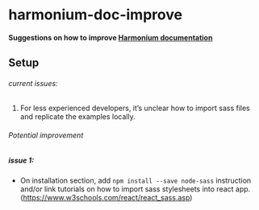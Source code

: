 # harmonium-doc-improve

#### Suggestions on how to improve [Harmonium documentation](https://harmonium.revelry.co/)

## Setup

###### current issues: 

1. For less experienced developers, it’s unclear how to import sass files and replicate the examples locally.

###### Potential improvement

##### issue 1:

* On installation section, add `npm install --save node-sass` instruction  and/or 
link tutorials on how to import sass stylesheets into react app. (https://www.w3schools.com/react/react_sass.asp)
